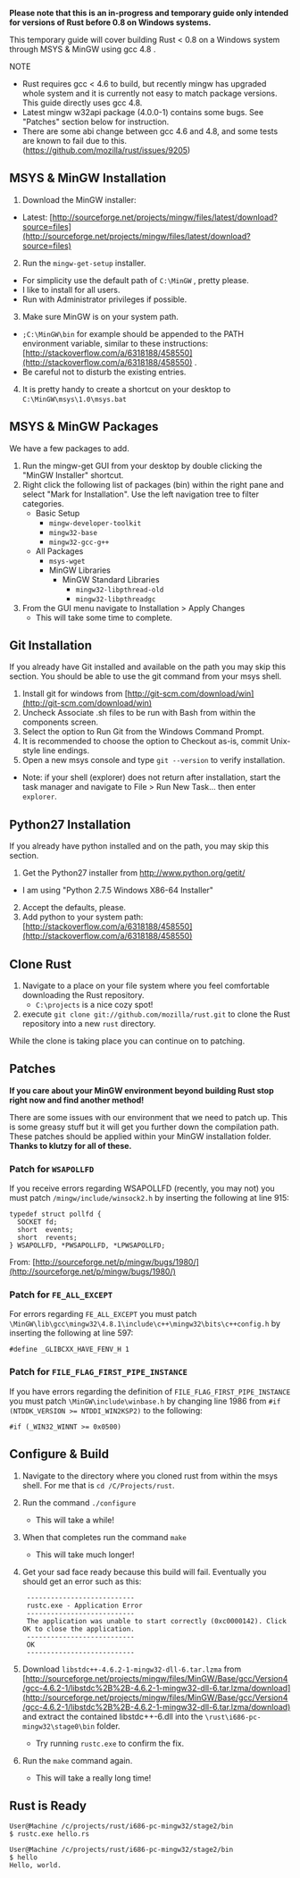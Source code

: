 **Please note that this is an in-progress and temporary guide only intended for versions of Rust before 0.8 on Windows systems.**

This temporary guide will cover building Rust < 0.8 on a Windows system through MSYS & MinGW using gcc 4.8 .

NOTE
- Rust requires gcc < 4.6 to build, but recently mingw has upgraded whole system and it is currently not easy to match package versions. This guide directly uses gcc 4.8.
- Latest mingw w32api package (4.0.0-1) contains some bugs. See "Patches" section below for instruction.
- There are some abi change between gcc 4.6 and 4.8, and some tests are known to fail due to this. (https://github.com/mozilla/rust/issues/9205)

## MSYS & MinGW Installation

1. Download the MinGW installer:
 * Latest: [http://sourceforge.net/projects/mingw/files/latest/download?source=files](http://sourceforge.net/projects/mingw/files/latest/download?source=files)
2. Run the `mingw-get-setup` installer.
 * For simplicity use the default path of `C:\MinGW` , pretty please.
 * I like to install for all users.
 * Run with Administrator privileges if possible.
3. Make sure MinGW is on your system path.
 * `;C:\MinGW\bin` for example should be appended to the PATH environment variable, similar to these instructions: [http://stackoverflow.com/a/6318188/458550](http://stackoverflow.com/a/6318188/458550) .
 * Be careful not to disturb the existing entries.
4. It is pretty handy to create a shortcut on your desktop to `C:\MinGW\msys\1.0\msys.bat`

## MSYS & MinGW Packages

We have a few packages to add.

1. Run the mingw-get GUI from your desktop by double clicking the "MinGW Installer" shortcut.
2. Right click the following list of packages (bin) within the right pane and select "Mark for Installation". Use the left navigation tree to filter categories.
	* Basic Setup
 		* `mingw-developer-toolkit`
 		* `mingw32-base`
 		* `mingw32-gcc-g++`
	* All Packages
		* `msys-wget`
		* MinGW Libraries
			* MinGW Standard Libraries
				* `mingw32-libpthread-old`
				* `mingw32-libpthreadgc`
3. From the GUI menu navigate to Installation > Apply Changes
	* This will take some time to complete.

## Git Installation

If you already have Git installed and available on the path you may skip this section. You should be able to use the git command from your msys shell.

1. Install git for windows from [http://git-scm.com/download/win](http://git-scm.com/download/win)
2. Uncheck Associate .sh files to be run with Bash from within the components screen.
3. Select the option to Run Git from the Windows Command Prompt.
4. It is recommended to choose the option to Checkout as-is, commit Unix-style line endings.
5. Open a new msys console and type `git --version` to verify installation.

* Note: if your shell (explorer) does not return  after installation, start the task manager and navigate to File > Run New Task... then enter `explorer`.

## Python27 Installation

If you already have python installed and on the path, you may skip this section.

1. Get the Python27 installer from http://www.python.org/getit/
 * I am using "Python 2.7.5 Windows X86-64 Installer"
2. Accept the defaults, please.
3. Add python to your system path: [http://stackoverflow.com/a/6318188/458550](http://stackoverflow.com/a/6318188/458550)

## Clone Rust

1. Navigate to a place on your file system where you feel comfortable downloading the Rust repository.
	* `C:\projects` is a nice cozy spot!
2. execute `git clone git://github.com/mozilla/rust.git` to clone the Rust repository into a new `rust` directory.

While the clone is taking place you can continue on to patching.

## Patches

**If you care about your MinGW environment beyond building Rust stop right now and find another method!**

There are some issues with our environment that we need to patch up. This is some greasy stuff but it will get you further down the compilation path. These patches should be applied within your MinGW installation folder. **Thanks to klutzy for all of these.**

### Patch for `WSAPOLLFD`

If you receive errors regarding WSAPOLLFD (recently, you may not) you must patch `/mingw/include/winsock2.h` by inserting the following at line 915:

    typedef struct pollfd {
      SOCKET fd;
      short  events;
      short  revents;
    } WSAPOLLFD, *PWSAPOLLFD, *LPWSAPOLLFD;

From: [http://sourceforge.net/p/mingw/bugs/1980/](http://sourceforge.net/p/mingw/bugs/1980/)

### Patch for `FE_ALL_EXCEPT`

For errors regarding `FE_ALL_EXCEPT` you must patch `\MinGW\lib\gcc\mingw32\4.8.1\include\c++\mingw32\bits\c++config.h` by inserting the following at line 597:

    #define _GLIBCXX_HAVE_FENV_H 1

### Patch for `FILE_FLAG_FIRST_PIPE_INSTANCE`

If you have errors regarding the definition of `FILE_FLAG_FIRST_PIPE_INSTANCE` you must patch `\MinGW\include\winbase.h` by changing line 1986 from `#if (NTDDK_VERSION >= NTDDI_WIN2KSP2)` to the following:

	#if (_WIN32_WINNT >= 0x0500)

## Configure & Build

1. Navigate to the directory where you cloned rust from within the msys shell. For me that is `cd /C/Projects/rust`.
2. Run the command `./configure`
	* This will take a while!
3. When that completes run the command `make`
	* This will take much longer!
4. Get your sad face ready because this build will fail. Eventually you should get an error such as this:

		---------------------------
		rustc.exe - Application Error
		---------------------------
		The application was unable to start correctly (0xc0000142). Click OK to close the application.
		---------------------------
		OK  
		---------------------------

5. Download `libstdc++-4.6.2-1-mingw32-dll-6.tar.lzma` from [http://sourceforge.net/projects/mingw/files/MinGW/Base/gcc/Version4/gcc-4.6.2-1/libstdc%2B%2B-4.6.2-1-mingw32-dll-6.tar.lzma/download](http://sourceforge.net/projects/mingw/files/MinGW/Base/gcc/Version4/gcc-4.6.2-1/libstdc%2B%2B-4.6.2-1-mingw32-dll-6.tar.lzma/download) and extract the contained libstdc++-6.dll into the `\rust\i686-pc-mingw32\stage0\bin` folder.
	* Try running `rustc.exe` to confirm the fix.
7. Run the `make` command again.
	* This will take a really long time!

## Rust is Ready

    User@Machine /c/projects/rust/i686-pc-mingw32/stage2/bin
    $ rustc.exe hello.rs
    
    User@Machine /c/projects/rust/i686-pc-mingw32/stage2/bin
    $ hello
    Hello, world.
